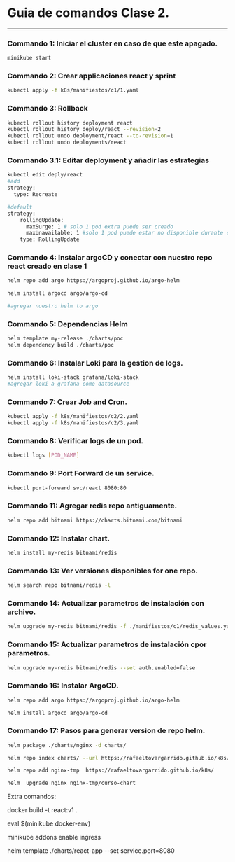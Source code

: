 # Guia de comandos Clase 2.

---

### Commando 1: Iniciar el cluster en caso de que este apagado.

```bash
minikube start
```

### Commando 2: Crear applicaciones react y sprint

```bash
kubectl apply -f k8s/manifiestos/c1/1.yaml
```

### Commando 3: Rollback

```bash
kubectl rollout history deployment react
kubectl rollout history deploy/react --revision=2
kubectl rollout undo deployment/react --to-revision=1
kubectl rollout undo deployments/react
```

### Commando 3.1: Editar deployment y añadir las estrategias
```bash
kubectl edit deply/react 
#add
strategy:
  type: Recreate

#default
strategy:
    rollingUpdate:
      maxSurge: 1 # solo 1 pod extra puede ser creado
      maxUnavailable: 1 #solo 1 pod puede estar no disponible durante el update
    type: RollingUpdate

```


### Commando 4: Instalar argoCD y conectar con nuestro repo react creado en clase 1

```bash
helm repo add argo https://argoproj.github.io/argo-helm

helm install argocd argo/argo-cd

#agregar nuestro helm to argo
```

### Commando 5: Dependencias Helm


```bash
helm template my-release ./charts/poc
helm dependency build ./charts/poc
```

### Commando 6: Instalar Loki para la gestion de logs.

```bash
helm install loki-stack grafana/loki-stack
#agregar loki a grafana como datasource
```

### Commando 7: Crear Job and Cron.

```bash
kubectl apply -f k8s/manifiestos/c2/2.yaml
kubectl apply -f k8s/manifiestos/c2/3.yaml

```

### Commando 8: Verificar logs de un pod.

```bash
kubectl logs [POD_NAME]
```
### Commando 9: Port Forward de un service.

```bash
kubectl port-forward svc/react 8080:80
```

### Commando 11: Agregar redis repo antiguamente.

```bash
helm repo add bitnami https://charts.bitnami.com/bitnami
```

### Commando 12: Instalar chart.

```bash
helm install my-redis bitnami/redis
```

### Commando 13: Ver versiones disponibles for one repo.

```bash
helm search repo bitnami/redis -l
```

### Commando 14: Actualizar parametros de instalación con archivo.

```bash
helm upgrade my-redis bitnami/redis -f ./manifiestos/c1/redis_values.yaml
```

### Commando 15: Actualizar parametros de instalación cpor parametros.

```bash
helm upgrade my-redis bitnami/redis --set auth.enabled=false
```


### Commando 16: Instalar ArgoCD.

```bash
helm repo add argo https://argoproj.github.io/argo-helm

helm install argocd argo/argo-cd
```

### Commando 17: Pasos para generar version de repo helm.

```bash
helm package ./charts/nginx -d charts/

helm repo index charts/ --url https://rafaeltovargarrido.github.io/k8s/charts

helm repo add nginx-tmp  https://rafaeltovargarrido.github.io/k8s/

helm  upgrade nginx nginx-tmp/curso-chart
```


Extra comandos:

docker build -t react:v1 .

eval $(minikube docker-env)

minikube addons enable ingress

helm template ./charts/react-app --set service.port=8080